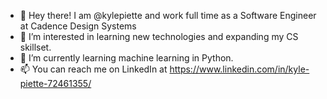 - 👋 Hey there! I am @kylepiette and work full time as a Software Engineer at Cadence Design Systems
- 👀 I’m interested in learning new technologies and expanding my CS skillset.
- 🌱 I’m currently learning machine learning in Python.
- 📫 You can reach me on LinkedIn at https://www.linkedin.com/in/kyle-piette-72461355/
